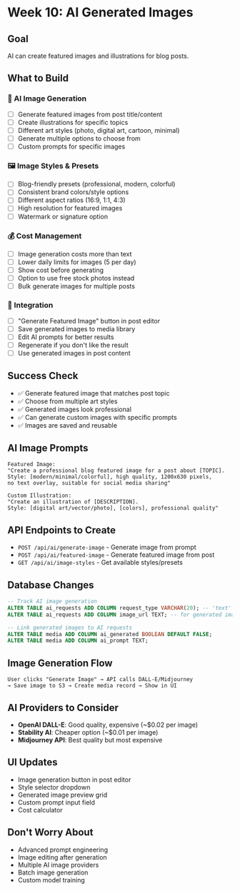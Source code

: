 # Week 10: AI Generated Images

## Goal
AI can create featured images and illustrations for blog posts.

## What to Build

### 🎨 AI Image Generation
- [ ] Generate featured images from post title/content
- [ ] Create illustrations for specific topics
- [ ] Different art styles (photo, digital art, cartoon, minimal)
- [ ] Generate multiple options to choose from
- [ ] Custom prompts for specific images

### 🖼️ Image Styles & Presets
- [ ] Blog-friendly presets (professional, modern, colorful)
- [ ] Consistent brand colors/style options
- [ ] Different aspect ratios (16:9, 1:1, 4:3)
- [ ] High resolution for featured images
- [ ] Watermark or signature option

### 💰 Cost Management
- [ ] Image generation costs more than text
- [ ] Lower daily limits for images (5 per day)
- [ ] Show cost before generating
- [ ] Option to use free stock photos instead
- [ ] Bulk generate images for multiple posts

### 🔧 Integration
- [ ] "Generate Featured Image" button in post editor
- [ ] Save generated images to media library
- [ ] Edit AI prompts for better results
- [ ] Regenerate if you don't like the result
- [ ] Use generated images in post content

## Success Check
- ✅ Generate featured image that matches post topic
- ✅ Choose from multiple art styles
- ✅ Generated images look professional
- ✅ Can generate custom images with specific prompts
- ✅ Images are saved and reusable

## AI Image Prompts
```
Featured Image:
"Create a professional blog featured image for a post about [TOPIC].
Style: [modern/minimal/colorful], high quality, 1200x630 pixels,
no text overlay, suitable for social media sharing"

Custom Illustration:
"Create an illustration of [DESCRIPTION].
Style: [digital art/vector/photo], [colors], professional quality"
```

## API Endpoints to Create
- `POST /api/ai/generate-image` - Generate image from prompt
- `POST /api/ai/featured-image` - Generate featured image from post
- `GET /api/ai/image-styles` - Get available styles/presets

## Database Changes
```sql
-- Track AI image generation
ALTER TABLE ai_requests ADD COLUMN request_type VARCHAR(20); -- 'text' or 'image'
ALTER TABLE ai_requests ADD COLUMN image_url TEXT; -- for generated images

-- Link generated images to AI requests
ALTER TABLE media ADD COLUMN ai_generated BOOLEAN DEFAULT FALSE;
ALTER TABLE media ADD COLUMN ai_prompt TEXT;
```

## Image Generation Flow
```
User clicks "Generate Image" → API calls DALL-E/Midjourney 
→ Save image to S3 → Create media record → Show in UI
```

## AI Providers to Consider
- **OpenAI DALL-E**: Good quality, expensive (~$0.02 per image)
- **Stability AI**: Cheaper option (~$0.01 per image)
- **Midjourney API**: Best quality but most expensive

## UI Updates
- Image generation button in post editor
- Style selector dropdown
- Generated image preview grid
- Custom prompt input field
- Cost calculator

## Don't Worry About
- Advanced prompt engineering
- Image editing after generation
- Multiple AI image providers
- Batch image generation
- Custom model training